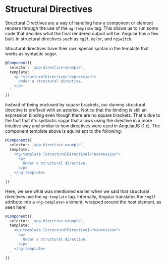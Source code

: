 # Structural Directives

Structural Directives are a way of handling how a component or element renders through the use of the `ng-template` tag. This allows us to run some code that decides what the final rendered output will be. Angular has a few built-in structural directives such as `ngIf`, `ngFor`, and `ngSwitch`.

Structural directives have their own special syntax in the template that works as syntactic sugar.

```typescript
@Component({
  selector: 'app-directive-example',
  template: `
    <p *structuralDirective="expression">
      Under a structural directive.
    </p>
  `
})
```

Instead of being enclosed by square brackets, our dummy structural directive is prefixed with an asterisk. Notice that the binding is still an expression binding even though there are no square brackets. That's due to the fact that it's syntactic sugar that allows using the directive in a more intuitive way and similar to how directives were used in AngularJS (1.x). The component template above is equivalent to the following:

```typescript
@Component({
  selector: 'app-directive-example',
  template: `
    <ng-template [structuralDirective]="expression">
      <p>
        Under a structural directive.
      </p>
    </ng-template>
  `
})
```

Here, we see what was mentioned earlier when we said that structural directives use the `ng-template` tag. Internally, Angular translates the `*ngIf` attribute into a `<ng-template>` element, wrapped around the host element, as seen here:

```typescript
@Component({
  selector: 'app-directive-example',
  template: `
    <ng-template [structuralDirective]="expression">
      <p>
        Under a structural directive.
      </p>
    </ng-template>
  `
})
```

